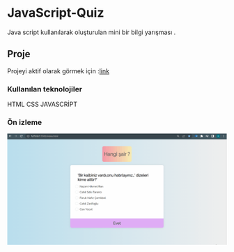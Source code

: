 # JavaScript-Quiz

Java script kullanılarak oluşturulan mini bir bilgi yarışması .

## Proje 

Projeyi aktif olarak görmek için :[link ](https://sevimaydin.github.io/javaS-Quiz/)


### Kullanılan teknolojiler

HTML CSS JAVASCRİPT

### Ön izleme
![](  ekran.gif )








